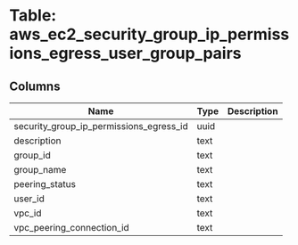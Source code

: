 
# Table: aws_ec2_security_group_ip_permissions_egress_user_group_pairs

## Columns
| Name        | Type           | Description  |
| ------------- | ------------- | -----  |
|security_group_ip_permissions_egress_id|uuid||
|description|text||
|group_id|text||
|group_name|text||
|peering_status|text||
|user_id|text||
|vpc_id|text||
|vpc_peering_connection_id|text||
